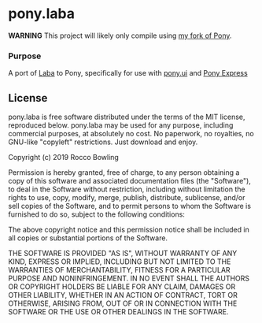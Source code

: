 # pony.laba

**WARNING** This project will likely only compile using [my fork of Pony](https://github.com/KittyMac/ponyc/tree/roc_master).

### Purpose

A port of [Laba](https://github.com/KittyMac/Laba) to Pony, specifically for use with [pony.ui](https://github.com/KittyMac/pony.ui) and [Pony Express](https://github.com/KittyMac/PonyExpress)


## License

pony.laba is free software distributed under the terms of the MIT license, reproduced below. pony.laba may be used for any purpose, including commercial purposes, at absolutely no cost. No paperwork, no royalties, no GNU-like "copyleft" restrictions. Just download and enjoy.

Copyright (c) 2019 Rocco Bowling

Permission is hereby granted, free of charge, to any person obtaining a copy of this software and associated documentation files (the "Software"), to deal in the Software without restriction, including without limitation the rights to use, copy, modify, merge, publish, distribute, sublicense, and/or sell copies of the Software, and to permit persons to whom the Software is furnished to do so, subject to the following conditions:

The above copyright notice and this permission notice shall be included in all copies or substantial portions of the Software.

THE SOFTWARE IS PROVIDED "AS IS", WITHOUT WARRANTY OF ANY KIND, EXPRESS OR IMPLIED, INCLUDING BUT NOT LIMITED TO THE WARRANTIES OF MERCHANTABILITY, FITNESS FOR A PARTICULAR PURPOSE AND NONINFRINGEMENT. IN NO EVENT SHALL THE AUTHORS OR COPYRIGHT HOLDERS BE LIABLE FOR ANY CLAIM, DAMAGES OR OTHER LIABILITY, WHETHER IN AN ACTION OF CONTRACT, TORT OR OTHERWISE, ARISING FROM, OUT OF OR IN CONNECTION WITH THE SOFTWARE OR THE USE OR OTHER DEALINGS IN THE SOFTWARE.
